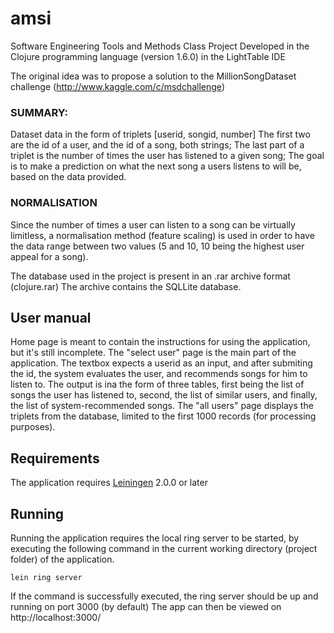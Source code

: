# amsi

Software Engineering Tools and Methods Class Project
Developed in the Clojure programming language (version 1.6.0) in the LightTable IDE

The original idea was to propose a solution to the MillionSongDataset challenge (http://www.kaggle.com/c/msdchallenge)

### SUMMARY:
Dataset data in the form of triplets [userid, songid, number]
The first two are the id of a user, and the id of a song, both strings;
The last part of a triplet is the number of times the user has listened to a given song;
The goal is to make a prediction on what the next song a users listens to will be, based on the data provided.

### NORMALISATION
Since the number of times a user can listen to a song can be virtually limitless, a normalisation method 
(feature scaling) is used in order to have the data range between two values 
(5 and 10, 10 being the highest user appeal for a song).

The database used in the project is present in an .rar archive format (clojure.rar)
The archive contains the SQLLite database.

## User manual
Home page is meant to contain the instructions for using the application, but it's still incomplete.
The "select user" page is the main part of the application. The textbox expects a userid as an input, and after submiting the id,
the system evaluates the user, and recommends songs for him to listen to. The output is ina the form of three tables, first being 
the list of songs the user has listened to, second, the list of similar users, and finally, the list of system-recommended songs.
The "all users" page displays the triplets from the database, limited to the first 1000 records (for processing purposes).

## Requirements

The application requires [Leiningen] 2.0.0 or later

[leiningen]: https://github.com/technomancy/leiningen

## Running

Running the application requires the local ring server to be started,
by executing the following command in the current working directory (project folder)
of the application.

    lein ring server

If the command is successfully executed, the ring server should be up and running on port 3000 (by default)
The app can then be viewed on http://localhost:3000/
